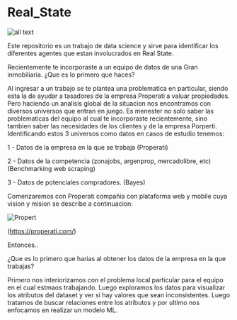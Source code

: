 # Real_State

![all text](https://www.becomealocalleader.com/wp-content/uploads/2017/09/Online-real-estate-listings.jpg)

Este repositorio es un trabajo de data science y sirve para identificar los diferentes agentes que estan involucrados en Real State.

Recientemente te incorporaste a un equipo de datos de una Gran inmobiliaria. ¿Que es lo primero que haces? 

Al ingresar a un trabajo se te plantea una problematica en particular, siendo esta la de ayudar a tasadores de la empresa Properati a valuar propiedades. Pero haciendo un analisis global de la situacion nos encontramos con diversos universos que entran en juego. Es menester no solo saber las problematicas del equipo al cual te incorporaste recientemente, sino tambien saber las necesidades de los clientes y de la empresa Porperti. Identificando estos 3 universos como datos en casos de estudio tenemos:

1 - Datos de la empresa en la que se trabaja (Properati)

2 - Datos de la competencia (zonajobs, argenprop, mercadolibre, etc) (Benchmarking web scraping)

3 - Datos de potenciales compradores. (Bayes)


Comenzaremos con Properati compañia con plataforma web y mobile cuya vision y mision se describe a continuacion:

![Propert](https://user-images.githubusercontent.com/76250515/113466770-b44af480-9414-11eb-9d40-731fe6d01373.JPG)

(https://properati.com/)

Entonces..

¿Que es lo primero que harias al obtener los datos de la empresa en la que trabajas?

Primero nos interiorizamos con el problema local particular para el equipo en el cual estmaos trabajando. Luego exploramos los datos para visualizar los atributos del dataset y ver si hay valores que sean inconsistentes. Luego tratamos de buscar relaciones entre los atributos y por ultimo nos enfocamos en realizar un modelo ML. 
